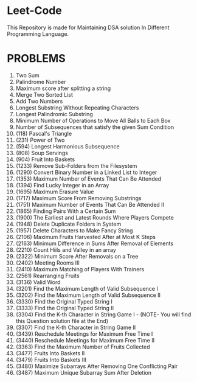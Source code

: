 # Leet-Code
This Repository is made for Maintaining DSA solution In Different Programming Language.

# PROBLEMS
1. Two Sum
2. Palindrome Number
3. Maximum score after splitting a string
4. Merge Two Sorted List
5. Add Two Numbers
6. Longest Substring Without Repeating Characters
7. Longest Palindromic Substring
8. Minimum Number of Operations to Move All Balls to Each Box
9. Number of Subsequences that satisfy the given Sum Condition
10. (118) Pascal's Triangle
11. (231) Power of Two
12. (594) Longest Harmonious Subsequence
13. (808) Soup Servings
14. (904) Fruit Into Baskets
15. (1233) Remove Sub-Folders from the Filesystem
16. (1290) Convert Binary Number in a Linked List to Integer
17. (1353) Maximum Number of Events That Can Be Attended
18. (1394) Find Lucky Integer in an Array
19. (1695) Maximum Erasure Value
20. (1717) Maximum Score From Removing Substrings
21. (1751) Maximum Number of Events That Can Be Attended II
22. (1865) Finding Pairs With a Certain Sum
23. (1900) The Earliest and Latest Rounds Where Players Compete
24. (1948) Delete Duplicate Folders in System
25. (1957) Delete Characters to Make Fancy String
26. (2106) Maximum Fruits Harvested After at Most K Steps
27. (2163) Minimum Difference in Sums After Removal of Elements
28. (2210) Count Hiils and Valley in an array
29. (2322) Minimum Score After Removals on a Tree
30. (2402) Meeting Rooms III
31. (2410) Maximum Matching of Players With Trainers
32. (2561) Rearranging Fruits 
33. (3136) Valid Word
34. (3201) Find the Maximum Length of Valid Subsequence I
35. (3202) Find the Maximum Length of Valid Subsequence II
36. (3330) Find the Original Typed String I
37. (3333) Find the Original Typed String II
38. (3304) Find the K-th Character in String Game I - (NOTE- You will find this Question solution file at the End)
39. (3307) Find the K-th Character in String Game II
40. (3439) Reschedule Meetings for Maximum Free Time I
41. (3440) Reschedule Meetings for Maximum Free Time II
42. (3363) Find the Maximum Number of Fruits Collected
43. (3477) Fruits Into Baskets II
44. (3479) Fruits Into Baskets III
45. (3480) Maximize Subarrays After Removing One Conflicting Pair
46. (3487) Maximum Unique Subarray Sum After Deletion
    



